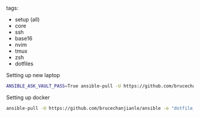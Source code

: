 tags:
  - setup (all)
  - core
  - ssh
  - base16
  - nvim
  - tmux
  - zsh
  - dotfiles

Setting up new laptop
```bash
ANSIBLE_ASK_VAULT_PASS=True ansible-pull -U https://github.com/brucechanjianle/ansible --ask-vault-pass -e "enable_decryption=true dotfile_branch=master" --ask-become-pass
```

Setting up docker
```bash
ansible-pull -U https://github.com/brucechanjianle/ansible -e "dotfile_branch=docker"
```
